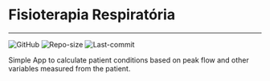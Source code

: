 # Fisioterapia Respiratória
***
![GitHub](https://img.shields.io/github/license/williamguilhermesouza/fisiorespiratoria)
![Repo-size](https://img.shields.io/github/repo-size/williamguilhermesouza/fisiorespiratoria)
![Last-commit](https://img.shields.io/github/last-commit/williamguilhermesouza/fisiorespiratoria)

Simple App to calculate patient conditions based on peak flow and other variables measured from the patient.
